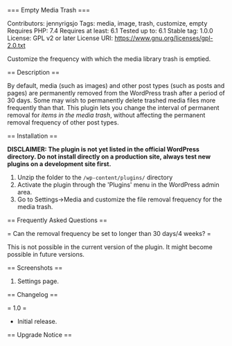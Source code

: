 === Empty Media Trash ===

Contributors: jennyrigsjo
Tags: media, image, trash, customize, empty
Requires PHP: 7.4
Requires at least: 6.1
Tested up to: 6.1
Stable tag: 1.0.0
License: GPL v2 or later
License URI: https://www.gnu.org/licenses/gpl-2.0.txt

Customize the frequency with which the media library trash is emptied.

== Description ==

By default, media (such as images) and other post types (such as posts and pages) are permanently removed from the WordPress trash after a period of 30 days. Some may wish to permanently delete trashed media files more frequently than that. This plugin lets you change the interval of permanent removal for *items in the media trash*, without affecting the permanent removal frequency of other post types.

== Installation ==

**DISCLAIMER: The plugin is not yet listed in the official WordPress directory. Do not install directly on a production site, always test new plugins on a development site first.**

1. Unzip the folder to the `/wp-content/plugins/` directory
2. Activate the plugin through the 'Plugins' menu in the WordPress admin area.
3. Go to Settings->Media and customize the file removal frequency for the media trash.

== Frequently Asked Questions ==

= Can the removal frequency be set to longer than 30 days/4 weeks? =

This is not possible in the current version of the plugin. It might become possible in future versions.

== Screenshots ==

1. Settings page.

== Changelog ==

= 1.0 =
* Initial release.

== Upgrade Notice ==
